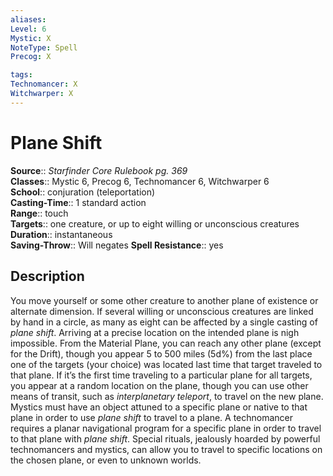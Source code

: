 ```yaml
---
aliases: 
Level: 6
Mystic: X
NoteType: Spell
Precog: X

tags: 
Technomancer: X
Witchwarper: X
---
```


# Plane Shift

**Source**:: _Starfinder Core Rulebook pg. 369_  
**Classes**:: Mystic 6, Precog 6, Technomancer 6, Witchwarper 6  
**School**:: conjuration (teleportation)  
**Casting-Time**:: 1 standard action  
**Range**:: touch  
**Targets**:: one creature, or up to eight willing or unconscious creatures  
**Duration**:: instantaneous  
**Saving-Throw**:: Will negates
**Spell Resistance**:: yes

## Description

You move yourself or some other creature to another plane of existence or alternate dimension. If several willing or unconscious creatures are linked by hand in a circle, as many as eight can be affected by a single casting of _plane shift_. Arriving at a precise location on the intended plane is nigh impossible. From the Material Plane, you can reach any other plane (except for the Drift), though you appear 5 to 500 miles (5d%) from the last place one of the targets (your choice) was located last time that target traveled to that plane. If it’s the first time traveling to a particular plane for all targets, you appear at a random location on the plane, though you can use other means of transit, such as _interplanetary teleport_, to travel on the new plane. Mystics must have an object attuned to a specific plane or native to that plane in order to use _plane shift_ to travel to a plane. A technomancer requires a planar navigational program for a specific plane in order to travel to that plane with _plane shift_. Special rituals, jealously hoarded by powerful technomancers and mystics, can allow you to travel to specific locations on the chosen plane, or even to unknown worlds.
